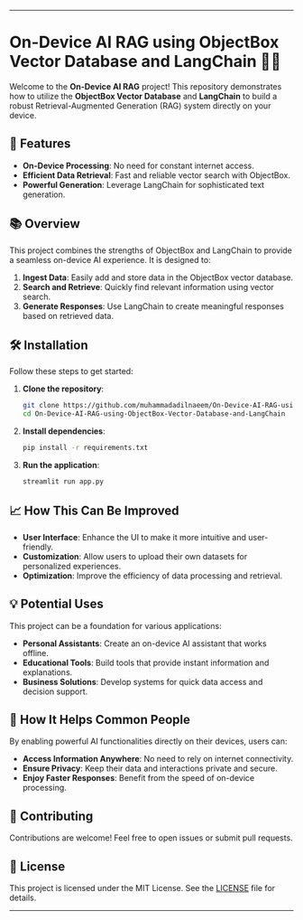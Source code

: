


---

# **On-Device AI RAG using ObjectBox Vector Database and LangChain 📱🤖**

Welcome to the **On-Device AI RAG** project! This repository demonstrates how to utilize the **ObjectBox Vector Database** and **LangChain** to build a robust Retrieval-Augmented Generation (RAG) system directly on your device.

## **🚀 Features**

- **On-Device Processing**: No need for constant internet access.
- **Efficient Data Retrieval**: Fast and reliable vector search with ObjectBox.
- **Powerful Generation**: Leverage LangChain for sophisticated text generation.

  

## **📚 Overview**

This project combines the strengths of ObjectBox and LangChain to provide a seamless on-device AI experience. It is designed to:

1. **Ingest Data**: Easily add and store data in the ObjectBox vector database.
2. **Search and Retrieve**: Quickly find relevant information using vector search.
3. **Generate Responses**: Use LangChain to create meaningful responses based on retrieved data.

## **🛠️ Installation**

Follow these steps to get started:

1. **Clone the repository**:
    ```bash
    git clone https://github.com/muhammadadilnaeem/On-Device-AI-RAG-using-ObjectBox-Vector-Database-and-LangChain.git
    cd On-Device-AI-RAG-using-ObjectBox-Vector-Database-and-LangChain
    ```

2. **Install dependencies**:
    ```bash
    pip install -r requirements.txt
    ```

3. **Run the application**:
    ```bash
    streamlit run app.py
    ```

## **📈 How This Can Be Improved**

- **User Interface**: Enhance the UI to make it more intuitive and user-friendly.
- **Customization**: Allow users to upload their own datasets for personalized experiences.
- **Optimization**: Improve the efficiency of data processing and retrieval.

## **💡 Potential Uses**

This project can be a foundation for various applications:

- **Personal Assistants**: Create an on-device AI assistant that works offline.
- **Educational Tools**: Build tools that provide instant information and explanations.
- **Business Solutions**: Develop systems for quick data access and decision support.

## **🌟 How It Helps Common People**

By enabling powerful AI functionalities directly on their devices, users can:

- **Access Information Anywhere**: No need to rely on internet connectivity.
- **Ensure Privacy**: Keep their data and interactions private and secure.
- **Enjoy Faster Responses**: Benefit from the speed of on-device processing.

## **🤝 Contributing**

Contributions are welcome! Feel free to open issues or submit pull requests.

## **📄 License**

This project is licensed under the MIT License. See the [LICENSE](LICENSE) file for details.

---
